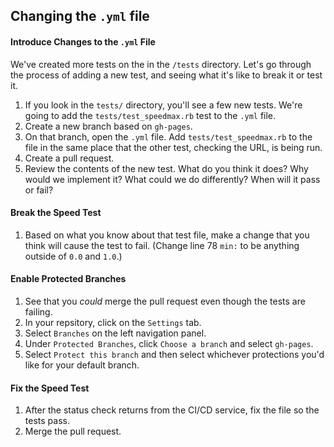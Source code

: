 ## Changing the `.yml` file

#### Introduce Changes to the `.yml` File

We've created more tests on the in the `/tests` directory. Let's go through the process of adding a new test, and seeing what it's like to break it or test it.

1. If you look in the `tests/` directory, you'll see a few new tests. We're going to add the `tests/test_speedmax.rb` test to the `.yml` file.
1. Create a new branch based on `gh-pages`.
1. On that branch, open the `.yml` file. Add `tests/test_speedmax.rb` to the file in the same place that the other test, checking the URL, is being run.
1. Create a pull request.
1. Review the contents of the new test. What do you think it does? Why would we implement it? What could we do differently? When will it pass or fail?

#### Break the Speed Test

1. Based on what you know about that test file, make a change that you think will cause the test to fail. (Change line 78 `min:` to be anything outside of `0.0` and `1.0`.)

#### Enable Protected Branches
1. See that you _could_ merge the pull request even though the tests are failing.
1. In your repsitory, click on the `Settings` tab.
1. Select `Branches` on the left navigation panel.
1. Under `Protected Branches`, click `Choose a branch` and select `gh-pages`.
1. Select `Protect this branch` and then select whichever protections you'd like for your default branch.


#### Fix the Speed Test
1. After the status check returns from the CI/CD service, fix the file so the tests pass.
1. Merge the pull request.
